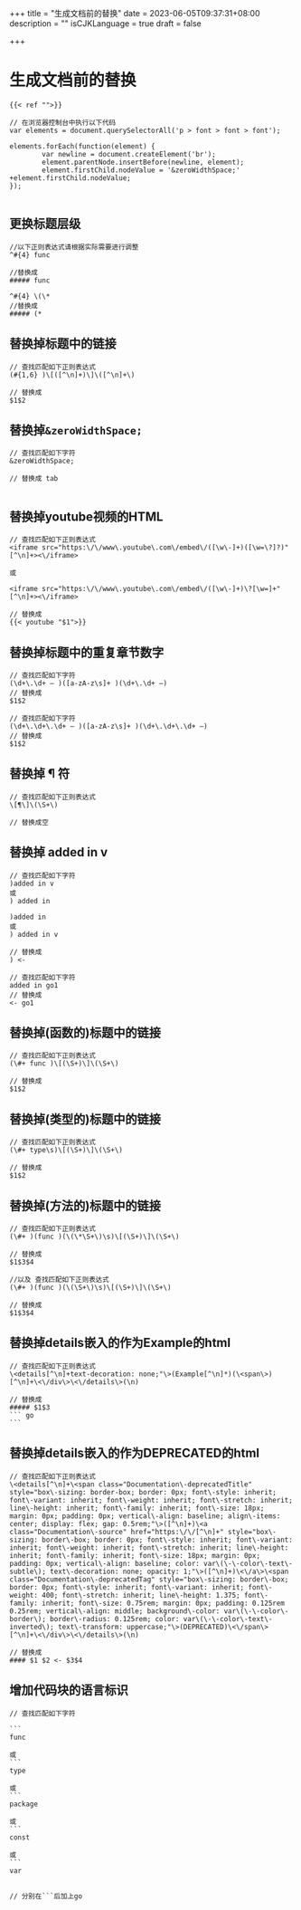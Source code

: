 +++
title = "生成文档前的替换"
date = 2023-06-05T09:37:31+08:00
description = ""
isCJKLanguage = true
draft = false

+++

# 生成文档前的替换

```
{{< ref "">}}

// 在浏览器控制台中执行以下代码
var elements = document.querySelectorAll('p > font > font > font');

elements.forEach(function(element) {        
        var newline = document.createElement('br');
        element.parentNode.insertBefore(newline, element);        
        element.firstChild.nodeValue = '&zeroWidthSpace;' +element.firstChild.nodeValue;
});


```

## 更换标题层级

```
//以下正则表达式请根据实际需要进行调整
^#{4} func

//替换成
##### func

^#{4} \(\*
//替换成
##### (*
```



## 替换掉标题中的链接

```
// 查找匹配如下正则表达式
(#{1,6} )\[([^\n]+)\]\([^\n]+\)

// 替换成
$1$2
```



## 替换掉`&zeroWidthSpace;`

```
// 查找匹配如下字符
&zeroWidthSpace;

// 替换成 tab
​	
```

## 替换掉youtube视频的HTML

```
// 查找匹配如下正则表达式
<iframe src="https:\/\/www\.youtube\.com\/embed\/([\w\-]+)([\w=\?]?)" [^\n]+><\/iframe>

或 

<iframe src="https:\/\/www\.youtube\.com\/embed\/([\w\-]+)\?[\w=]+" [^\n]+><\/iframe>

// 替换成
{{< youtube "$1">}}

```



## 替换掉标题中的重复章节数字

```
// 查找匹配如下字符
(\d+\.\d+ – )([a-zA-z\s]+ )(\d+\.\d+ –)
// 替换成
$1$2

// 查找匹配如下字符
(\d+\.\d+\.\d+ – )([a-zA-z\s]+ )(\d+\.\d+\.\d+ –)
// 替换成
$1$2
```



## 替换掉 ¶ 符

```
// 查找匹配如下正则表达式
\[¶\]\(\S+\)

// 替换成空

```

## 替换掉 added in v

```
// 查找匹配如下字符
)added in v
或
) added in

)added in
或
) added in v

// 替换成
) <-  

// 查找匹配如下字符
added in go1
// 替换成
<- go1
```



## 替换掉(函数的)标题中的链接

```
// 查找匹配如下正则表达式
(\#+ func )\[(\S+)\]\(\S+\)

// 替换成
$1$2
```

## 替换掉(类型的)标题中的链接

```
// 查找匹配如下正则表达式
(\#+ type\s)\[(\S+)\]\(\S+\)

// 替换成
$1$2
```

## 替换掉(方法的)标题中的链接

```
// 查找匹配如下正则表达式
(\#+ )(func )(\(\*\S+\)\s)\[(\S+)\]\(\S+\)

// 替换成
$1$3$4

//以及 查找匹配如下正则表达式
(\#+ )(func )(\(\S+\)\s)\[(\S+)\]\(\S+\)

// 替换成
$1$3$4
```



## 替换掉details嵌入的作为Example的html

````
// 查找匹配如下正则表达式
\<details[^\n]+text-decoration: none;"\>(Example[^\n]*)(\<span\>)[^\n]+\<\/div\>\<\/details\>(\n)

// 替换成
##### $1$3
``` go
```
````



## 替换掉details嵌入的作为DEPRECATED的html

```
// 查找匹配如下正则表达式
\<details[^\n]+\<span class="Documentation\-deprecatedTitle" style="box\-sizing: border-box; border: 0px; font\-style: inherit; font\-variant: inherit; font\-weight: inherit; font\-stretch: inherit; line\-height: inherit; font\-family: inherit; font\-size: 18px; margin: 0px; padding: 0px; vertical\-align: baseline; align\-items: center; display: flex; gap: 0.5rem;"\>([^\n]+)\<a class="Documentation\-source" href="https:\/\/[^\n]+" style="box\-sizing: border\-box; border: 0px; font\-style: inherit; font\-variant: inherit; font\-weight: inherit; font\-stretch: inherit; line\-height: inherit; font\-family: inherit; font\-size: 18px; margin: 0px; padding: 0px; vertical\-align: baseline; color: var\(\-\-color\-text\-subtle\); text\-decoration: none; opacity: 1;"\>([^\n]+)\<\/a\>\<span class="Documentation\-deprecatedTag" style="box\-sizing: border\-box; border: 0px; font\-style: inherit; font\-variant: inherit; font\-weight: 400; font\-stretch: inherit; line\-height: 1.375; font\-family: inherit; font\-size: 0.75rem; margin: 0px; padding: 0.125rem 0.25rem; vertical\-align: middle; background\-color: var\(\-\-color\-border\); border\-radius: 0.125rem; color: var\(\-\-color\-text\-inverted\); text\-transform: uppercase;"\>(DEPRECATED)\<\/span\>[^\n]+\<\/div\>\<\/details\>(\n)

// 替换成
#### $1 $2 <- $3$4
```



## 增加代码块的语言标识

````
// 查找匹配如下字符

```
func

或
```
type

或
```
package

或
```
const

或
```
var


// 分别在```后加上go


````

